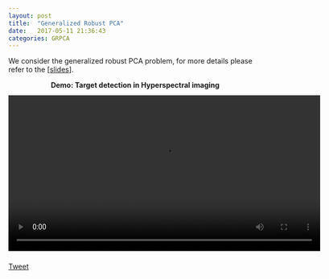 ```yaml
---
layout: post
title:  "Generalized Robust PCA"
date:   2017-05-11 21:36:43
categories: GRPCA
---
```

We consider the generalized robust PCA problem, for more details please refer to the [<a href="/docs/Dictionary_based_generalization_of_robust_PCA_Sirisha_R.pdf">slides</a>]. 


<div style="text-align: center"><strong>Demo: Target detection in Hyperspectral imaging</strong>
<br>
<br>
<video style="display:block; margin: 0px auto;margin-top: -5px;margin-bottom: 5px;" width="620"  controls preload> 
    <source src="/docs/grpca/LplusDA_hyper_spectral.mp4"></source> 
    <source src="/docs/grpca/LplusDA_hyper_spectral.webm"></source> 
</video></div>



<br/>
<script  src="//platform.linkedin.com/in.js" type="text/javascript"> lang: en_US</script>
<script type="IN/Share"></script>    <a href="https://twitter.com/share" class="twitter-share-button" data-text="An interesting read " data-via="siri_r" data-count="none">Tweet</a> <script>!function(d,s,id){var js,fjs=d.getElementsByTagName(s)[0],p=/^http:/.test(d.location)?'http':'https';if(!d.getElementById(id)){js=d.createElement(s);js.id=id;js.src=p+'://platform.twitter.com/widgets.js';fjs.parentNode.insertBefore(js,fjs);}}(document, 'script', 'twitter-wjs');</script>
